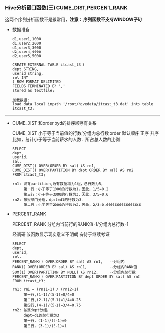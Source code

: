 ### Hive分析窗口函数(三) CUME_DIST,PERCENT_RANK

这两个序列分析函数不是很常用，**注意： 序列函数不支持WINDOW子句**

- 数据准备

  ```
  d1,user1,1000
  d1,user2,2000
  d1,user3,3000
  d2,user4,4000
  d2,user5,5000
   
  CREATE EXTERNAL TABLE itcast_t3 (
  dept STRING,
  userid string,
  sal INT
  ) ROW FORMAT DELIMITED 
  FIELDS TERMINATED BY ',' 
  stored as textfile;
  
  加载数据：
  load data local inpath '/root/hivedata/itcast_t3.dat' into table itcast_t3;
  ```

---

- CUME_DIST  和order byd的排序顺序有关系

  CUME_DIST 小于等于当前值的行数/分组内总行数  order 默认顺序 正序 升序
  比如，统计小于等于当前薪水的人数，所占总人数的比例

  ```
  SELECT 
  dept,
  userid,
  sal,
  CUME_DIST() OVER(ORDER BY sal) AS rn1,
  CUME_DIST() OVER(PARTITION BY dept ORDER BY sal) AS rn2 
  FROM itcast_t3;
  
  rn1: 没有partition,所有数据均为1组，总行数为5，
       第一行：小于等于1000的行数为1，因此，1/5=0.2
       第三行：小于等于3000的行数为3，因此，3/5=0.6
  rn2: 按照部门分组，dpet=d1的行数为3,
       第二行：小于等于2000的行数为2，因此，2/3=0.6666666666666666
  ```

- PERCENT_RANK

  PERCENT_RANK 分组内当前行的RANK值-1/分组内总行数-1

  经调研 该函数显示现实意义不明朗 有待于继续考证

  ```
  SELECT 
  dept,
  userid,
  sal,
  PERCENT_RANK() OVER(ORDER BY sal) AS rn1,   --分组内
  RANK() OVER(ORDER BY sal) AS rn11,          --分组内RANK值
  SUM(1) OVER(PARTITION BY NULL) AS rn12,     --分组内总行数
  PERCENT_RANK() OVER(PARTITION BY dept ORDER BY sal) AS rn2 
  FROM itcast_t3;
  
  rn1: rn1 = (rn11-1) / (rn12-1) 
  	   第一行,(1-1)/(5-1)=0/4=0
  	   第二行,(2-1)/(5-1)=1/4=0.25
  	   第四行,(4-1)/(5-1)=3/4=0.75
  rn2: 按照dept分组，
       dept=d1的总行数为3
       第一行，(1-1)/(3-1)=0
       第三行，(3-1)/(3-1)=1
  ```






























